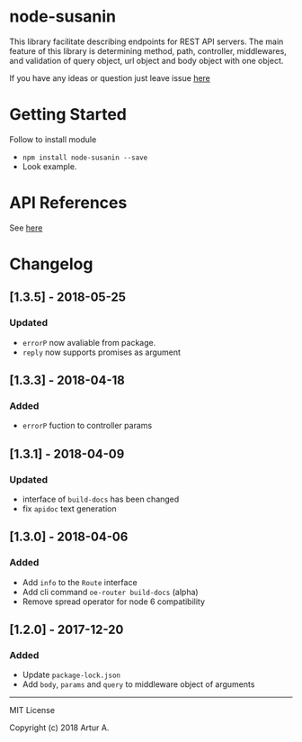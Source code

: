# node-susanin
This library facilitate describing endpoints for REST API servers. The main feature of this library is determining method, path, controller, middlewares, and validation of query object, url object and body object with one object.

If you have any ideas or question just leave issue [here](https://github.com/ArturAralin/node-susanin/issues/new)

# Getting Started
Follow to install module

* `npm install node-susanin --save`
* Look example.

# API References
See [here](https://github.com/ArturAralin/node-susanin/blob/master/api-documentation/general.md)

# Changelog
## [1.3.5] - 2018-05-25
### Updated
- `errorP` now avaliable from package.
- `reply` now supports promises as argument
## [1.3.3] - 2018-04-18
### Added
- `errorP` fuction to controller params
## [1.3.1] - 2018-04-09
### Updated
- interface of `build-docs` has been changed
- fix `apidoc` text generation

## [1.3.0] - 2018-04-06
### Added
- Add `info` to the `Route` interface
- Add cli command `oe-router build-docs` (alpha)
- Remove spread operator for node 6 compatibility
## [1.2.0] - 2017-12-20
### Added
- Update `package-lock.json`
- Add `body`, `params` and `query` to middleware object of arguments

---
MIT License

Copyright (c) 2018 Artur A.
